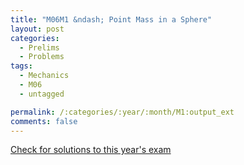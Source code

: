 ```yaml
---
title: "M06M1 &ndash; Point Mass in a Sphere"
layout: post
categories:
  - Prelims
  - Problems
tags:
  - Mechanics
  - M06
  - untagged

permalink: /:categories/:year/:month/M1:output_ext
comments: false
---
```

<object data="2006M1M.pdf" type="application/pdf" width="100%" height="500"></object>
<div class="message"><a href='https://princetonprelim.com/prelim/17/'>Check for solutions to this year's exam</a></div>